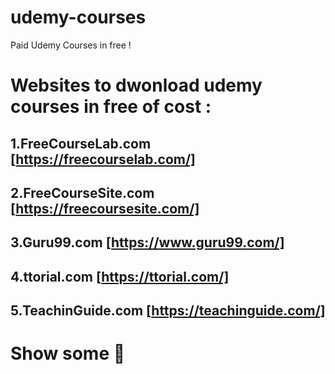 # udemy-courses
Paid Udemy Courses in free !

# Websites to dwonload udemy courses in free of cost :

## 1.FreeCourseLab.com [https://freecourselab.com/]

## 2.FreeCourseSite.com [https://freecoursesite.com/]

## 3.Guru99.com [https://www.guru99.com/]

## 4.ttorial.com [https://ttorial.com/]

## 5.TeachinGuide.com [https://teachinguide.com/]

# Show some 💖
